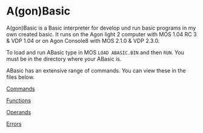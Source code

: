 # A(gon)Basic
A(gon)Basic is a Basic interpreter for develop und run basic programs in my own created basic. It runs on the Agon light 2 computer with MOS 1.04 RC 3 & VDP 1.04 or on Agon Console8 with MOS 2.1.0 & VDP 2.3.0.

To load and run ABasic type in MOS `LOAD ABASIC.BIN` and then `RUN`. You must be in the directory where your ABasic is.

ABasic has an extensive range of commands. You can view these in the files below.

[Commands](/Commands.md)

[Functions](/Functions.md)

[Operands](/Operands.md)

[Errors](/Errors.md)
